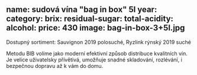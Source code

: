 name: sudová vína "bag in box" 5l
year: 
category: 
brix: 
residual-sugar: 
total-acidity: 
alcohol: 
price: 430
image: bag-in-box-3+5l.jpg 
---

Dostupný sortiment: Sauvignon 2019 polosuché, Ryzlink rýnský 2019 suché

Metodu BIB volíme jako moderní efektivní způsob distribuce kvalitních vín. Je velice uživatelsky přívětivá, umožňuje snadné skladování, rozlévání, i bezpečnou dopravu až k vám do domu. 
